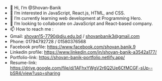 - 👋 Hi, I’m @Shovan-Banik
- 👀 I’m interested in JavaScript, React.js, HTML, and CSS.
- 🌱 I’m currently learning web development at Programming Hero.
- 💞️ I’m looking to collaborate on JavaScript and React-based company.
- 📫 How to reach me :
- Gmail: shovan15-7790@diu.edu.bd / shovanbanik3@gmail.com
- Phone: 01794792728 / 01580376568
- Facebook profile: https://www.facebook.com/shovan.banik.9
- Linkedin profile: https://www.linkedin.com/in/shovan-banik-a3542a177/
- Portfolio-link: https://shovan-banik-portfolio.netlify.app/
- Resume-link: https://drive.google.com/file/d/1AFhxYWgV2r6Q2Ue6CfMCGF-sUp--bSR4/view?usp=sharing

<!---
Shovan-Banik/Shovan-Banik is a ✨ special ✨ repository because its `README.md` (this file) appears on your GitHub profile.
You can click the Preview link to take a look at your changes.
--->
